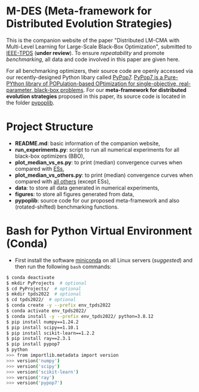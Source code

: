 # M-DES (Meta-framework for Distributed Evolution Strategies)

This is the companion website of the paper "Distributed LM-CMA with Multi-Level Learning for Large-Scale Black-Box Optimization", submitted to [IEEE-TPDS](https://ieeexplore.ieee.org/xpl/RecentIssue.jsp?punumber=4235) (**under review**). To ensure *repeatability* and promote *benchmarking*, all data and code involved in this paper are given here.

For all benchmarking optimizers, their source code are openly accessed via our recently-designed Python libary called [PyPop7](https://github.com/Evolutionary-Intelligence/pypop). [PyPop7 is a Pure-PYthon library of POPulation-based OPtimization for single-objective, real-parameter, black-box problems](https://pypop.readthedocs.io/). For our **meta-framework for distributed evolution strategies** proposed in this paper, its source code is located in the folder [pypoplib](https://github.com/Evolutionary-Intelligence/M-DES/tree/main/pypoplib).

# Project Structure

* **README.md**: basic information of the companion website,
* **run_experiments.py**: script to run all numerical experiments for all black-box optimizers (BBO),
* **plot_median_vs_es.py**: to print (median) convergence curves when compared with [ESs](https://pypop.readthedocs.io/en/latest/es/es.html),
* **plot_median_vs_others.py**: to print (median) convergence curves when compared with [all others](https://pypop.readthedocs.io/en/latest/index.html) (except ESs),
* **data**: to store all data generated in numerical experiments,
* **figures**: to store all figures generated from data,
* **pypoplib**: source code for our proposed meta-framework and also (rotated-shifted) benchmarking functions.

# Bash for Python Virtual Environment (Conda)

* First install the software [miniconda](https://docs.conda.io/en/latest/miniconda.html) on all Linux servers (*suggested*) and then run the following `bash` commands:

```bash
$ conda deactivate
$ mkdir PyProjects  # optional
$ cd PyProjects/  # optional
$ mkdir tpds2022  # optional
$ cd tpds2022/  # optional
$ conda create -y --prefix env_tpds2022
$ conda activate env_tpds2022/
$ conda install -y --prefix env_tpds2022/ python=3.8.12
$ pip install numpy==1.24.2
$ pip install scipy==1.10.1
$ pip install scikit-learn==1.2.2
$ pip install ray==2.3.1
$ pip install pypop7
$ python
>>> from importlib.metadata import version
>>> version('numpy')
>>> version('scipy')
>>> version('scikit-learn')
>>> version('ray')
>>> version('pypop7')
```
